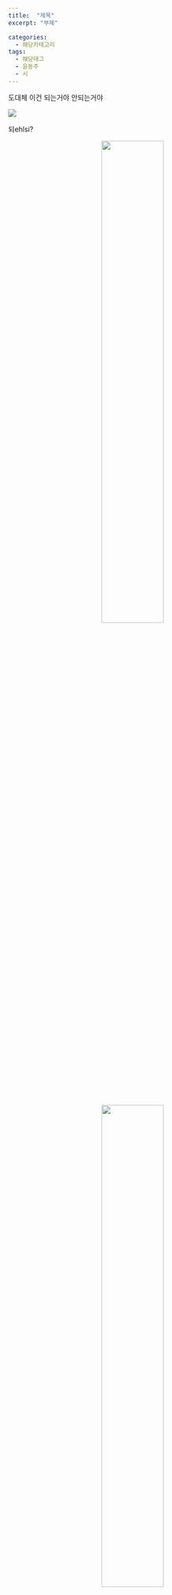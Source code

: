 ```yaml
---
title:  "제목"
excerpt: "부제"

categories:
  - 해당카테고리
tags:
  - 해당태그
  - 윤동주
  - 시
---
```

도대체 이건 되는거야 안되는거야



![](/_post/3.jpg)


되ehlsi?

<center><img src="_post/3.jpg" width="50%" height="50%"></center>


<center><img src="_post/100.png" width="50%" height="50%"></center>

되냐?
